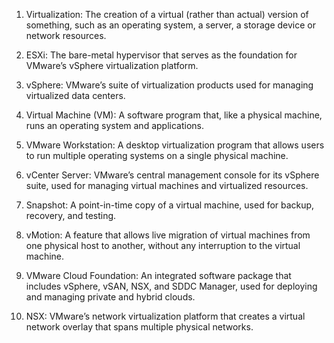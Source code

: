 1. Virtualization: The creation of a virtual (rather than actual) version of something, such as an operating system, a server, a storage device or network resources.

2. ESXi: The bare-metal hypervisor that serves as the foundation for VMware’s vSphere virtualization platform.

3. vSphere: VMware’s suite of virtualization products used for managing virtualized data centers.

4. Virtual Machine (VM): A software program that, like a physical machine, runs an operating system and applications.

5. VMware Workstation: A desktop virtualization program that allows users to run multiple operating systems on a single physical machine.

6. vCenter Server: VMware’s central management console for its vSphere suite, used for managing virtual machines and virtualized resources.

7. Snapshot: A point-in-time copy of a virtual machine, used for backup, recovery, and testing.

8. vMotion: A feature that allows live migration of virtual machines from one physical host to another, without any interruption to the virtual machine.

9. VMware Cloud Foundation: An integrated software package that includes vSphere, vSAN, NSX, and SDDC Manager, used for deploying and managing private and hybrid clouds.

10. NSX: VMware’s network virtualization platform that creates a virtual network overlay that spans multiple physical networks.
